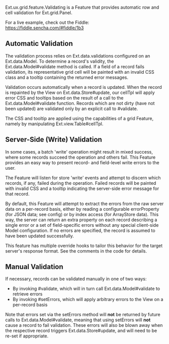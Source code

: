 Ext.ux.grid.feature.Validating is a Feature that provides automatic row and cell validation for Ext.grid.Panel.

For a live example, check out the Fiddle: https://fiddle.sencha.com/#fiddle/1b3

Automatic Validation
------------------
The validation process relies on Ext.data.validations configured on an Ext.data.Model. To determine a record's validity, the Ext.data.Model#validate method is called. If a field of a record fails validation, its representative grid cell will be painted with an invalid CSS class and a tooltip containing the returned error messages.

Validation occurs automatically when a record is updated. When the record is repainted by the View on Ext.data.Store#update, our cellTpl will apply error CSS and tooltips based on the result of a call to the Ext.data.Model#validate function. Records which are not dirty (have not been updated) are validated only by an explicit call to #validate.

The CSS and tooltip are applied using the capabilities of a grid Feature, namely by manipulating Ext.view.Table#cellTpl.

Server-Side (Write) Validation
--------------------------------------
In some cases, a batch 'write' operation might result in mixed success, where some records succeed the operation and others fail. This Feature provides an easy way to present record- and field-level write errors to the user.

The Feature will listen for store 'write' events and attempt to discern which records, if any, failed during the operation. Failed records will be painted with invalid CSS and a tooltip indicating the server-side error message for that record.

By default, this Feature will attempt to extract the errors from the raw server data on a per-record basis, either by reading a configurable errorProperty (for JSON data; see config) or by index access (for ArrayStore data). This way, the server can return an extra property on each record describing a single error or a set of field-specific errors without any special client-side Model configuration. If no errors are specified, the record is assumed to have been updated successfully.

This feature has multiple override hooks to tailor this behavior for the target server's response format. See the comments in the code for details.

Manual Validation
----------------------
If necessary, records can be validated manually in one of two ways:

- By invoking #validate, which will in turn call Ext.data.Model#validate to retrieve errors
- By invoking #setErrors, which will apply arbitrary errors to the View on a per-record basis

Note that errors set via the setErrors method will **not** be returned by future calls to Ext.data.Model#validate, meaning that using setErrors will **not** cause a record to fail validation. These errors will also be blown away when the respective record triggers Ext.data.Store#update, and will need to be re-set if appropriate.